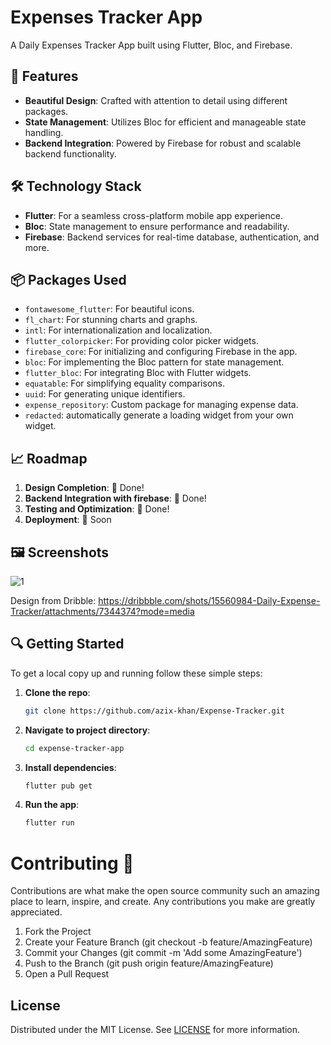 # Expenses Tracker App

A Daily Expenses Tracker App built using Flutter, Bloc, and Firebase.

## 🚀 Features

- **Beautiful Design**: Crafted with attention to detail using different packages.
- **State Management**: Utilizes Bloc for efficient and manageable state handling.
- **Backend Integration**: Powered by Firebase for robust and scalable backend functionality.

## 🛠️ Technology Stack

- **Flutter**: For a seamless cross-platform mobile app experience.
- **Bloc**: State management to ensure performance and readability.
- **Firebase**: Backend services for real-time database, authentication, and more.

## 📦 Packages Used

- `fontawesome_flutter`: For beautiful icons.
- `fl_chart`: For stunning charts and graphs.
- `intl`: For internationalization and localization.
- `flutter_colorpicker`: For providing color picker widgets.
- `firebase_core`: For initializing and configuring Firebase in the app.
- `bloc`: For implementing the Bloc pattern for state management.
- `flutter_bloc`: For integrating Bloc with Flutter widgets.
- `equatable`: For simplifying equality comparisons.
- `uuid`: For generating unique identifiers.
- `expense_repository`: Custom package for managing expense data.
- `redacted`: automatically generate a loading widget from your own widget.

## 📈 Roadmap

1. **Design Completion**: 🎨 Done!
2. **Backend Integration with firebase**: 🔧 Done!
3. **Testing and Optimization**: 🧪 Done!
4. **Deployment**: 🚀 Soon

## 🖼️ Screenshots

![1](https://github.com/azix-khan/Expense-Tracker/assets/138978130/701e2a57-a6af-4a75-889e-5a594e86f357)

Design from Dribble: https://dribbble.com/shots/15560984-Daily-Expense-Tracker/attachments/7344374?mode=media

## 🔍 Getting Started

To get a local copy up and running follow these simple steps:

1. **Clone the repo**:
   ```sh
   git clone https://github.com/azix-khan/Expense-Tracker.git

2. **Navigate to project directory**:
   ```sh
   cd expense-tracker-app

3. **Install dependencies**:
   ```sh
   flutter pub get
4. **Run the app**:
   ```sh
   flutter run

# Contributing 🤝
Contributions are what make the open source community such an amazing place to learn, inspire, and create. Any contributions you make are greatly appreciated.

1. Fork the Project
2. Create your Feature Branch (git checkout -b feature/AmazingFeature)
3. Commit your Changes (git commit -m 'Add some AmazingFeature')
4. Push to the Branch (git push origin feature/AmazingFeature)
5. Open a Pull Request

## License

Distributed under the MIT License. See [LICENSE](LICENSE) for more information.
